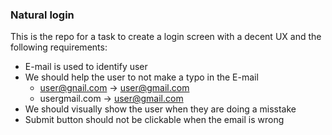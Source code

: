 ### Natural login

This is the repo for a task to create a login screen with a decent UX and the following requirements:

* E-mail is used to identify user
* We should help the user to not make a typo in the E-mail
  * user@gnail.com -> user@gmail.com
  * usergmail.com -> user@gmail.com
* We should visually show the user when they are doing a misstake
* Submit button should not be clickable when the email is wrong
